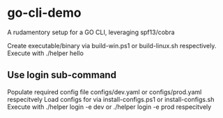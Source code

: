 # go-cli-demo
A rudamentory setup for a GO CLI, leveraging spf13/cobra

Create executable/binary via build-win.ps1 or build-linux.sh respectively.
Execute with ./helper hello

## Use login sub-command
Populate required config file configs/dev.yaml or configs/prod.yaml respecitvely
Load configs for via install-configs.ps1 or install-configs.sh
Execute with ./helper login -e dev or ./helper login -e prod respecitvely